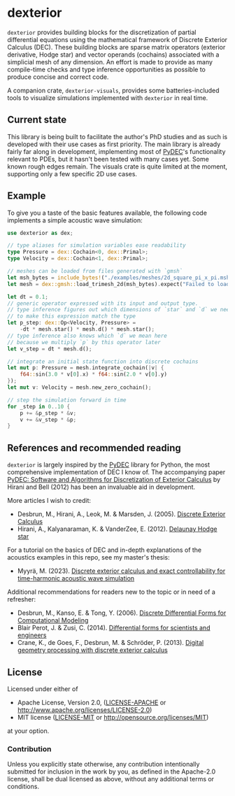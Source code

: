 # dexterior

`dexterior` provides building blocks
for the discretization of partial differential equations
using the mathematical framework of Discrete Exterior Calculus (DEC).
These building blocks are sparse matrix operators
(exterior derivative, Hodge star) and vector operands (cochains)
associated with a simplicial mesh of any dimension.
An effort is made to provide as many compile-time checks
and type inference opportunities as possible
to produce concise and correct code.

A companion crate, `dexterior-visuals`, provides some batteries-included tools
to visualize simulations implemented with `dexterior` in real time.

## Current state

This library is being built to facilitate the author's PhD studies
and as such is developed with their use cases as first priority.
The main library is already fairly far along in development,
implementing most of [PyDEC]'s functionality relevant to PDEs,
but it hasn't been tested with many cases yet.
Some known rough edges remain.
The visuals crate is quite limited at the moment,
supporting only a few specific 2D use cases.

## Example

To give you a taste of the basic features available,
the following code implements a simple acoustic wave simulation:

```rust
use dexterior as dex;

// type aliases for simulation variables ease readability
type Pressure = dex::Cochain<0, dex::Primal>;
type Velocity = dex::Cochain<1, dex::Primal>;

// meshes can be loaded from files generated with `gmsh`
let msh_bytes = include_bytes!("./examples/meshes/2d_square_pi_x_pi.msh");
let mesh = dex::gmsh::load_trimesh_2d(msh_bytes).expect("Failed to load mesh");

let dt = 0.1;
// generic operator expressed with its input and output type.
// type inference figures out which dimensions of `star` and `d` we need
// to make this expression match the type
let p_step: dex::Op<Velocity, Pressure> =
    -dt * mesh.star() * mesh.d() * mesh.star();
// type inference also knows which `d` we mean here
// because we multiply `p` by this operator later
let v_step = dt * mesh.d();

// integrate an initial state function into discrete cochains
let mut p: Pressure = mesh.integrate_cochain(|v| {
    f64::sin(3.0 * v[0].x) * f64::sin(2.0 * v[0].y)
});
let mut v: Velocity = mesh.new_zero_cochain();

// step the simulation forward in time
for _step in 0..10 {
    p += &p_step * &v;
    v += &v_step * &p;
}
```

## References and recommended reading

`dexterior` is largely inspired by the [PyDEC] library for Python,
the most comprehensive implementation of DEC I know of.
The accompanying paper [PyDEC: Software and Algorithms
for Discretization of Exterior Calculus](https://dl.acm.org/doi/10.1145/2382585.2382588)
by Hirani and Bell (2012) has been an invaluable aid in development.

More articles I wish to credit:
- Desbrun, M., Hirani, A., Leok, M. & Marsden, J. (2005).
  [Discrete Exterior Calculus](https://arxiv.org/pdf/math/0508341.pdf)
- Hirani, A., Kalyanaraman, K. & VanderZee, E. (2012).
  [Delaunay Hodge star](https://www.sciencedirect.com/science/article/pii/S0010448512002436)

For a tutorial on the basics of DEC and in-depth explanations
of the acoustics examples in this repo, see my master's thesis:
- Myyrä, M. (2023). [Discrete exterior calculus and exact controllability
  for time-harmonic acoustic wave simulation](http://urn.fi/URN:NBN:fi:jyu-202310035379)

Additional recommendations for readers new to the topic or in need of a refresher:
- Desbrun, M., Kanso, E. & Tong, Y. (2006).
  [Discrete Differential Forms for Computational Modeling](https://dl.acm.org/doi/pdf/10.1145/1185657.1185665)
- Blair Perot, J. & Zusi, C. (2014).
  [Differential forms for scientists and engineers ](https://www.sciencedirect.com/science/article/pii/S0021999113005354)
- Crane, K., de Goes, F., Desbrun, M. & Schröder, P. (2013).
  [Digital geometry processing with discrete exterior calculus ](https://dl.acm.org/doi/pdf/10.1145/2504435.2504442)

## License

Licensed under either of

* Apache License, Version 2.0, ([LICENSE-APACHE](LICENSE-APACHE) or http://www.apache.org/licenses/LICENSE-2.0)
* MIT license ([LICENSE-MIT](LICENSE-MIT) or http://opensource.org/licenses/MIT)

at your option.

### Contribution

Unless you explicitly state otherwise,
any contribution intentionally submitted for inclusion in the work by you,
as defined in the Apache-2.0 license, shall be dual licensed as above,
without any additional terms or conditions.

[repo]: https://github.com/m0lentum/dexterior
[pydec]: https://github.com/hirani/pydec/
